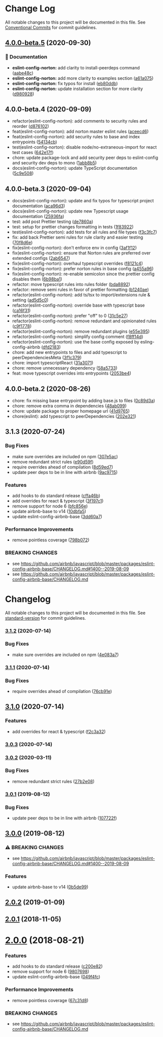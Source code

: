 # Change Log

All notable changes to this project will be documented in this file.
See [Conventional Commits](https://conventionalcommits.org) for commit guidelines.

## [4.0.0-beta.5](https://github.com/wwnorton/style/compare/eslint-config-norton@4.0.0-beta.4...eslint-config-norton@4.0.0-beta.5) (2020-09-30)


### 📝 Documentation

* **eslint-config-norton:** add clarity to install-peerdeps command ([aabe48c](https://github.com/wwnorton/style/commit/aabe48c0066e10ff34ce2211a7fdf0813b3f7ca1))
* **eslint-config-norton:** add more clarity to examples section ([a61a075](https://github.com/wwnorton/style/commit/a61a075410f8cb3dd8aca41ad8a04689eb5e4106))
* **eslint-config-norton:** fix typos for install ([eb80ddb](https://github.com/wwnorton/style/commit/eb80ddbbe41e616b94d63c051d02ca96f73e1f17))
* **eslint-config-norton:** update installation section for more clarity ([d980928](https://github.com/wwnorton/style/commit/d9809282bd34e50f3b4a0dff38929de01ab9c72c))



## 4.0.0-beta.4 (2020-09-09)

* refactor(eslint-config-norton): add comments to security rules and reorder ([d876102](https://github.com/wwnorton/style/commit/d876102))
* feat(eslint-config-norton): add norton master eslint rules ([aceecd6](https://github.com/wwnorton/style/commit/aceecd6))
* feat(eslint-config-norton): add security rules to base and index entrypoints ([54134cb](https://github.com/wwnorton/style/commit/54134cb))
* test(eslint-config-norton): disable node/no-extraneous-import for react test cases ([642e17f](https://github.com/wwnorton/style/commit/642e17f))
* chore: update package-lock and add security peer deps to eslint-config and security dev deps to mono ([1abb8b5](https://github.com/wwnorton/style/commit/1abb8b5))
* docs(eslint-config-norton): update TypeScript documentation ([5c9e508](https://github.com/wwnorton/style/commit/5c9e508))





## 4.0.0-beta.3 (2020-09-04)

* docs(eslint-config-norton): update and fix typos for typescript project documentation ([aca96d3](https://github.com/wwnorton/style/commit/aca96d3))
* docs(eslint-config-norton): update new Typescript usage documentation ([25936fa](https://github.com/wwnorton/style/commit/25936fa))
* test: add post Prettier testing ([de7860a](https://github.com/wwnorton/style/commit/de7860a))
* test: setup for prettier changes formatting in tests ([1f83922](https://github.com/wwnorton/style/commit/1f83922))
* test(eslint-config-norton): add tests for all rules and file types ([f3c3fc7](https://github.com/wwnorton/style/commit/f3c3fc7))
* fix: add back Prettier semi rules for rule clarity and easier testing ([70f8d6e](https://github.com/wwnorton/style/commit/70f8d6e))
* fix(eslint-config-norton): don't enforce env in config ([3af1f12](https://github.com/wwnorton/style/commit/3af1f12))
* fix(eslint-config-norton): ensure that Norton rules are preferred over extended configs ([2ab6547](https://github.com/wwnorton/style/commit/2ab6547))
* fix(eslint-config-norton): overhaul typescript overrides ([f8121c4](https://github.com/wwnorton/style/commit/f8121c4))
* fix(eslint-config-norton): prefer norton rules in base config ([a455a96](https://github.com/wwnorton/style/commit/a455a96))
* fix(eslint-config-norton): re-enable semicolon since the prettier config disables them ([6b98ba1](https://github.com/wwnorton/style/commit/6b98ba1))
* refactor: move typescript rules into rules folder ([bda8892](https://github.com/wwnorton/style/commit/bda8892))
* refactor: remove semi rules in favor of prettier formatting ([b1240ae](https://github.com/wwnorton/style/commit/b1240ae))
* refactor(eslint-config-norton): add ts/tsx to import/extensions rule & setting ([ad5d5c0](https://github.com/wwnorton/style/commit/ad5d5c0))
* refactor(eslint-config-norton): override base with typescript base ([ca16f31](https://github.com/wwnorton/style/commit/ca16f31))
* refactor(eslint-config-norton): prefer "off" to 0 ([31c5e27](https://github.com/wwnorton/style/commit/31c5e27))
* refactor(eslint-config-norton): remove redundant and opinionated rules ([c9f1778](https://github.com/wwnorton/style/commit/c9f1778))
* refactor(eslint-config-norton): remove redundant plugins ([e55e395](https://github.com/wwnorton/style/commit/e55e395))
* refactor(eslint-config-norton): simplify config comment ([f8ff14d](https://github.com/wwnorton/style/commit/f8ff14d))
* refactor(eslint-config-norton): use the base config exposed by esling-config-airbnb ([dfd2183](https://github.com/wwnorton/style/commit/dfd2183))
* chore: add new entrypoints to files and add typescript to peerDependenciesMeta ([3f1c379](https://github.com/wwnorton/style/commit/3f1c379))
* chore: import typescriptReact ([31a3071](https://github.com/wwnorton/style/commit/31a3071))
* chore: remove unnecessary dependency ([58a5733](https://github.com/wwnorton/style/commit/58a5733))
* feat: move typescript overrides into entrypoints ([2053be4](https://github.com/wwnorton/style/commit/2053be4))





## 4.0.0-beta.2 (2020-08-26)

* chore: fix missing base entrypoint by adding base.js to files ([0c89d3a](https://github.com/wwnorton/style/commit/0c89d3a))
* chore: remove extra comma in dependencies ([48ab099](https://github.com/wwnorton/style/commit/48ab099))
* chore: update package to proper homepage url ([41d9765](https://github.com/wwnorton/style/commit/41d9765))
* chore(eslint): add typescript to peerDependencies ([202e321](https://github.com/wwnorton/style/commit/202e321))





## 3.1.3 (2020-07-24)


### Bug Fixes

* make sure overrides are included on npm ([307e5ac](https://github.com/wwnorton/style/commit/307e5ac3fba119ad2f5f1fab2c9270235bf399b9))
* remove redundant strict rules ([e90d59f](https://github.com/wwnorton/style/commit/e90d59fb10b9d18cc00130c99280079b05d587fd))
* require overrides ahead of compilation ([8d59ed7](https://github.com/wwnorton/style/commit/8d59ed7af9e0ac764776de00745db45d2855273c))
* update peer deps to be in line with airbnb ([9ac9715](https://github.com/wwnorton/style/commit/9ac9715ebb0de9d7ea802a114833214350dc34d0))


### Features

* add hooks to do standard release ([cffa46b](https://github.com/wwnorton/style/commit/cffa46b0543d051dd15c13afce9d65c66cac03be))
* add overrides for react & typescript ([3f197c1](https://github.com/wwnorton/style/commit/3f197c1e3db35735e4c726698e4ccad12f0b4681))
* remove support for node 6 ([bfc856e](https://github.com/wwnorton/style/commit/bfc856e80483fbeff668832730d2c5d5cbf72a65))
* update airbnb-base to v14 ([10dbfa5](https://github.com/wwnorton/style/commit/10dbfa58960c47f72f0554c1d40aea6c548b65be))
* update eslint-config-airbnb-base ([3dd60a7](https://github.com/wwnorton/style/commit/3dd60a7d990d236ec0307e6b75d28a01ce5cfd8b))


### Performance Improvements

* remove pointless coverage ([798b072](https://github.com/wwnorton/style/commit/798b072c7d0d0e453c92d54df99ec16015ee57cb))


### BREAKING CHANGES

* see https://github.com/airbnb/javascript/blob/master/packages/eslint-config-airbnb-base/CHANGELOG.md#1400--2019-08-09
* see
https://github.com/airbnb/javascript/blob/master/packages/eslint-config-airbnb-base/CHANGELOG.md





# Changelog

All notable changes to this project will be documented in this file. See [standard-version](https://github.com/conventional-changelog/standard-version) for commit guidelines.

### [3.1.2](https://gitlab.com/wwnorton/style/eslint-config-norton/compare/v3.1.1...v3.1.2) (2020-07-14)


### Bug Fixes

* make sure overrides are included on npm ([4e083a7](https://gitlab.com/wwnorton/style/eslint-config-norton/commit/4e083a7f7e6efc2da425a2904b4df141e858e2d9))

### [3.1.1](https://gitlab.com/wwnorton/style/eslint-config-norton/compare/v3.1.0...v3.1.1) (2020-07-14)


### Bug Fixes

* require overrides ahead of compilation ([76cb91e](https://gitlab.com/wwnorton/style/eslint-config-norton/commit/76cb91ed38c00588b12aa8e86375981c242f01db))

## [3.1.0](https://gitlab.com/wwnorton/style/eslint-config-norton/compare/v3.0.3...v3.1.0) (2020-07-14)


### Features

* add overrides for react & typescript ([f2c3a32](https://gitlab.com/wwnorton/style/eslint-config-norton/commit/f2c3a32fba7523783a46d0d0516059334b293eeb))

### [3.0.3](https://gitlab.com/wwnorton/style/eslint-config-norton/compare/v3.0.2...v3.0.3) (2020-07-14)

### [3.0.2](https://gitlab.com/wwnorton/style/eslint-config-norton/compare/v3.0.1...v3.0.2) (2020-03-11)


### Bug Fixes

* remove redundant strict rules ([27b2e08](https://gitlab.com/wwnorton/style/eslint-config-norton/commit/27b2e08283751c3d642af5af1f82533d0afb0a6b))

### [3.0.1](https://gitlab.com/wwnorton/style/eslint-config-norton/compare/v3.0.0...v3.0.1) (2019-08-12)


### Bug Fixes

* update peer deps to be in line with airbnb ([107722f](https://gitlab.com/wwnorton/style/eslint-config-norton/commit/107722f))

## [3.0.0](https://gitlab.com/wwnorton/style/eslint-config-norton/compare/v2.0.2...v3.0.0) (2019-08-12)


### ⚠ BREAKING CHANGES

* see https://github.com/airbnb/javascript/blob/master/packages/eslint-config-airbnb-base/CHANGELOG.md#1400--2019-08-09

### Features

* update airbnb-base to v14 ([0b5de99](https://gitlab.com/wwnorton/style/eslint-config-norton/commit/0b5de99))

<a name="2.0.2"></a>
## [2.0.2](https://gitlab.com/wwnorton/style/eslint-config-norton/compare/v2.0.1...v2.0.2) (2019-01-09)



<a name="2.0.1"></a>
## [2.0.1](https://gitlab.com/wwnorton/style/eslint-config-norton/compare/v2.0.0...v2.0.1) (2018-11-05)



<a name="2.0.0"></a>
# [2.0.0](https://gitlab.com/wwnorton/style/eslint-config-norton/compare/v1.2.2...v2.0.0) (2018-08-21)


### Features

* add hooks to do standard release ([c200e82](https://gitlab.com/wwnorton/style/eslint-config-norton/commit/c200e82))
* remove support for node 6 ([9807698](https://gitlab.com/wwnorton/style/eslint-config-norton/commit/9807698))
* update eslint-config-airbnb-base ([049f4fc](https://gitlab.com/wwnorton/style/eslint-config-norton/commit/049f4fc))


### Performance Improvements

* remove pointless coverage ([67c31d8](https://gitlab.com/wwnorton/style/eslint-config-norton/commit/67c31d8))


### BREAKING CHANGES

* see 
https://github.com/airbnb/javascript/blob/master/packages/eslint-config-airbnb-base/CHANGELOG.md
